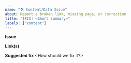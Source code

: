 ```yaml
---
name: "🛠 Content/Data Issue"
about: Report a broken link, missing page, or correction
title: "[FIX] <Short summary>"
labels: ["content"]
---
```


**Issue**
<Describe the problem>

**Link(s)**
<Add URLs>

**Suggested fix**
<How should we fix it?>
